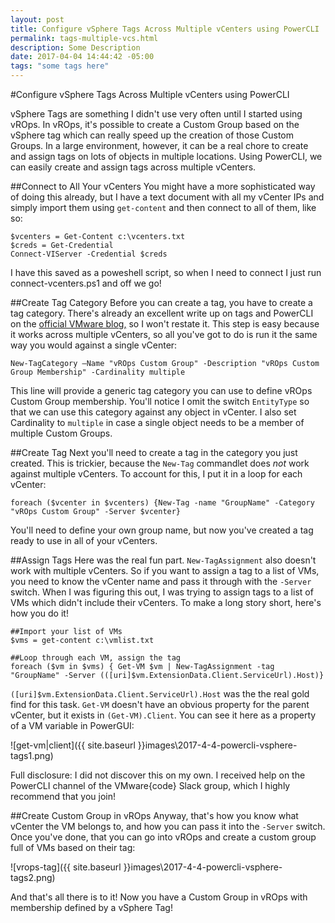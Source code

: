 ```yaml
---
layout: post
title: Configure vSphere Tags Across Multiple vCenters using PowerCLI
permalink: tags-multiple-vcs.html
description: Some Description
date: 2017-04-04 14:44:42 -05:00
tags: "some tags here"
---
```


#Configure vSphere Tags Across Multiple vCenters using PowerCLI

vSphere Tags are something I didn't use very often until I started using vROps.  In vROps, it's possible to create a Custom Group based on the vSphere tag which can really speed up the creation of those Custom Groups.  In a large environment, however, it can be a real chore to create and assign tags on lots of objects in multiple locations.  Using PowerCLI, we can easily create and assign tags across multiple vCenters.

##Connect to All Your vCenters
You might have a more sophisticated way of doing this already, but I have a text document with all my vCenter IPs and simply import them using `get-content` and then connect to all of them, like so:

    $vcenters = Get-Content c:\vcenters.txt
    $creds = Get-Credential
    Connect-VIServer -Credential $creds
    
I have this saved as a poweshell script, so when I need to connect I just run connect-vcenters.ps1 and off we go!

##Create Tag Category
Before you can create a tag, you have to create a tag category.  There's already an excellent write up on tags and PowerCLI on the [official VMware blog,](https://blogs.vmware.com/PowerCLI/2014/03/using-vsphere-tags-powercli.html) so I won't restate it.  This step is easy because it works across multiple vCenters, so all you've got to do is run it the same way you would against a single vCenter:

    New-TagCategory –Name "vROps Custom Group" -Description "vROps Custom Group Membership" -Cardinality multiple 

This line will provide a generic tag category you can use to define vROps Custom Group membership.  You'll notice I omit the switch `EntityType` so that we can use this category against any object in vCenter.  I also set Cardinality to `multiple` in case a single object needs to be a member of multiple Custom Groups.  

##Create Tag
Next you'll need to create a tag in the category you just created.  This is trickier, because the `New-Tag` commandlet does *not* work against multiple vCenters.  To account for this, I put it in a loop for each vCenter:

    foreach ($vcenter in $vcenters) {New-Tag -name "GroupName" -Category "vROps Custom Group" -Server $vcenter}
    
You'll need to define your own group name, but now you've created a tag ready to use in all of your vCenters.

##Assign Tags
Here was the real fun part.  `New-TagAssignment` also doesn't work with multiple vCenters.  So if you want to assign a tag to a list of VMs, you need to know the vCenter name and pass it through with the `-Server` switch.  When I was figuring this out, I was trying to assign tags to a list of VMs which didn't include their vCenters.  To make a long story short, here's how you do it!

    ##Import your list of VMs
    $vms = get-content c:\vmlist.txt
    
    ##Loop through each VM, assign the tag
    foreach ($vm in $vms) { Get-VM $vm | New-TagAssignment -tag "GroupName" -Server (([uri]$vm.ExtensionData.Client.ServiceUrl).Host)}
    
`([uri]$vm.ExtensionData.Client.ServiceUrl).Host` was the the real gold find for this task. `Get-VM` doesn't have an obvious property for the parent vCenter, but it exists in `(Get-VM).Client`.  You can see it here as a property of a VM variable in PowerGUI:

![get-vm|client]({{ site.baseurl }}images\2017-4-4-powercli-vsphere-tags1.png)


Full disclosure: I did not discover this on my own.  I received help on the PowerCLI channel of the VMware{code} Slack group, which I highly recommend that you join!

##Create Custom Group in vROps
Anyway, that's how you know what vCenter the VM belongs to, and how you can pass it into the `-Server` switch.  Once you've done, that you can go into vROps and create a custom group full of VMs based on their tag:

![vrops-tag]({{ site.baseurl }}images\2017-4-4-powercli-vsphere-tags2.png)

And that's all there is to it!  Now you have a Custom Group in vROps with membership defined by a vSphere Tag!